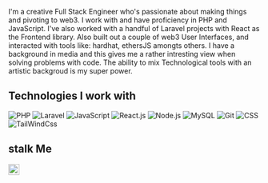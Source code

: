 <p>I'm a creative Full Stack Engineer who's passionate about making things and pivoting to web3. I work with and have proficiency in PHP and JavaScript. I've also worked with a handful of Laravel projects with React as the Frontend library. Also built out a couple of web3 User Interfaces, and interacted with tools like: hardhat, ethersJS amongts others. I have a background in media and this gives me a rather intresting view when solving problems with code. The ability to mix Technological tools with an artistic backgroud is my super power. </p>

## Technologies I work with

![PHP](https://img.shields.io/badge/-PHP-%232c3e50?style=for-the-badge&logo=PHP)
![Laravel](https://img.shields.io/badge/-Laravel-%232c3e50?style=for-the-badge&logo=laravel)
![JavaScript](https://img.shields.io/badge/-JavaScript-%232c3e50?style=for-the-badge&logo=javascript)
![React.js](https://img.shields.io/badge/-React.js-%232c3e50?style=for-the-badge&logo=react)
![Node.js](https://img.shields.io/badge/-Node.js-%232c3e50?style=for-the-badge&logo=node-dot-js)
![MySQL](https://img.shields.io/badge/-MySQL-%232c3e50?style=for-the-badge&logo=MySQL)
![Git](https://img.shields.io/badge/-Git-%232c3e50?style=for-the-badge&logo=git)
![CSS](https://img.shields.io/badge/-CSS-%232c3e50?style=for-the-badge&logo=css3)
![TailWindCss](https://img.shields.io/badge/-Tailwind-%232c3e50?style=for-the-badge&logo=tailwind)

## stalk Me

<a href="https://www.twitter.com/geniusyinka">
  <img align="left" alt="Twitter" width="22px" src="https://cdn.jsdelivr.net/npm/simple-icons@v3/icons/twitter.svg" />
</a>
